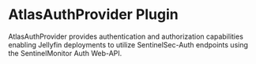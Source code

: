 # AtlasAuthProvider Plugin

AtlasAuthProvider provides authentication and authorization capabilities enabling Jellyfin deployments to utilize SentinelSec-Auth endpoints using the SentinelMonitor Auth Web-API. 
